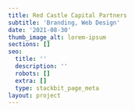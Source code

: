 ```yaml
---
title: Red Castle Capital Partners
subtitle: 'Branding, Web Design'
date: '2021-08-30'
thumb_image_alt: lorem-ipsum
sections: []
seo:
  title: ''
  description: ''
  robots: []
  extra: []
  type: stackbit_page_meta
layout: project
---
```


